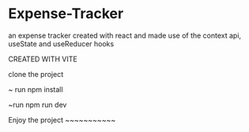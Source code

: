 # Expense-Tracker
an expense tracker created with react and made use of the context api, useState and useReducer hooks

CREATED WITH VITE

clone the project

~ run npm install

~run npm run dev

Enjoy the project ~~~~~~~~~~~
